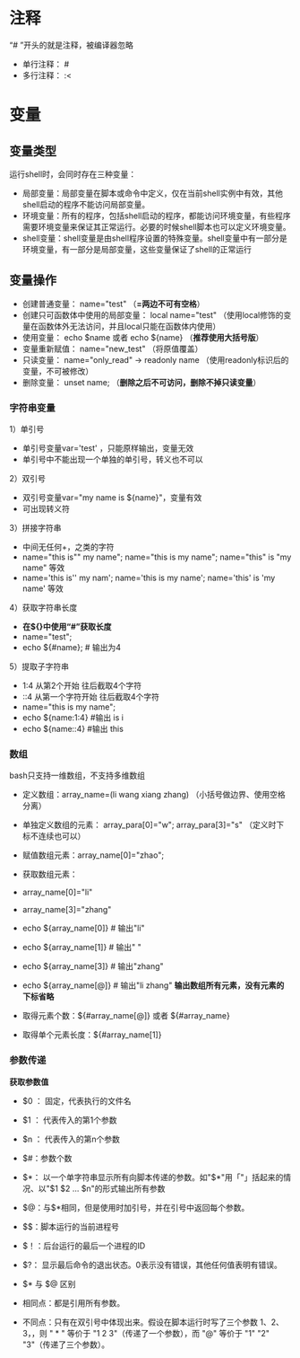 # 注释
“# ”开头的就是注释，被编译器忽略
-   单行注释： #
-   多行注释： :<

# 变量

## 变量类型  
运行shell时，会同时存在三种变量：
-  局部变量：局部变量在脚本或命令中定义，仅在当前shell实例中有效，其他shell启动的程序不能访问局部变量。
-  环境变量：所有的程序，包括shell启动的程序，都能访问环境变量，有些程序需要环境变量来保证其正常运行。必要的时候shell脚本也可以定义环境变量。
-  shell变量：shell变量是由shell程序设置的特殊变量。shell变量中有一部分是环境变量，有一部分是局部变量，这些变量保证了shell的正常运行

## 变量操作
-   创建普通变量： name="test" （**=两边不可有空格**）
-   创建只可函数体中使用的局部变量： local name="test" （使用local修饰的变量在函数体外无法访问，并且local只能在函数体内使用）
-   使用变量： echo $name 或者 echo ${name} （**推荐使用大括号版**）
-   变量重新赋值： name="new_test" （将原值覆盖）
-   只读变量： name="only_read" -> readonly name （使用readonly标识后的变量，不可被修改）
-   删除变量： unset name; （**删除之后不可访问，删除不掉只读变量**）

### 字符串变量  
1）单引号
-   单引号变量var='test' ，只能原样输出，变量无效
-   单引号中不能出现一个单独的单引号，转义也不可以

2）双引号
-   双引号变量var="my name is ${name}"，变量有效
-   可出现转义符

3）拼接字符串
-   中间无任何+，之类的字符
-   name="this is"" my name"; name="this is my name"; name="this" is "my name" 等效
-   name='this is'' my nam'; name='this is my name'; name='this' is 'my name' 等效

4）获取字符串长度
-   **在${}中使用“#”获取长度**
-   name="test";
-   echo ${#name}; # 输出为4

5）提取子字符串
-   1:4 从第2个开始 往后截取4个字符
-   ::4 从第一个字符开始 往后截取4个字符
-   name="this is my name";
-   echo ${name:1:4} #输出 is i
-   echo ${name::4} #输出 this

### 数组

bash只支持一维数组，不支持多维数组
-   定义数组：array_name=(li wang xiang zhang) （小括号做边界、使用空格分离）
-   单独定义数组的元素： array_para[0]="w"; array_para[3]="s" （定义时下标不连续也可以）
-   赋值数组元素：array_name[0]="zhao";
-   获取数组元素：

-   array_name[0]="li"
-   array_name[3]="zhang"
-   echo ${array_name[0]} # 输出"li"
-   echo ${array_name[1]} # 输出" "
-   echo ${array_name[3]} # 输出"zhang"
-   echo ${array_name[@]} # 输出"li zhang" **输出数组所有元素，没有元素的下标省略**

-   取得元素个数：${#array_name[@]} 或者 ${#array_name}
-   取得单个元素长度：${#array_name[1]}

### 参数传递

**获取参数值**
-   $0 ： 固定，代表执行的文件名
-   $1 ： 代表传入的第1个参数
-   $n ： 代表传入的第n个参数

-   \$#：参数个数
-   \$*： 以一个单字符串显示所有向脚本传递的参数。如"$*"用「"」括起来的情况、以"$1 $2 … $n"的形式输出所有参数
-   \$@：与$*相同，但是使用时加引号，并在引号中返回每个参数。
-   \$\$：脚本运行的当前进程号
-   \$！：后台运行的最后一个进程的ID
-   \$?： 显示最后命令的退出状态。0表示没有错误，其他任何值表明有错误。
-   \$* 与 $@ 区别

-   相同点：都是引用所有参数。
-   不同点：只有在双引号中体现出来。假设在脚本运行时写了三个参数 1、2、3，，则 " * " 等价于 "1 2 3"（传递了一个参数），而 "@" 等价于 "1" "2" "3"（传递了三个参数）。